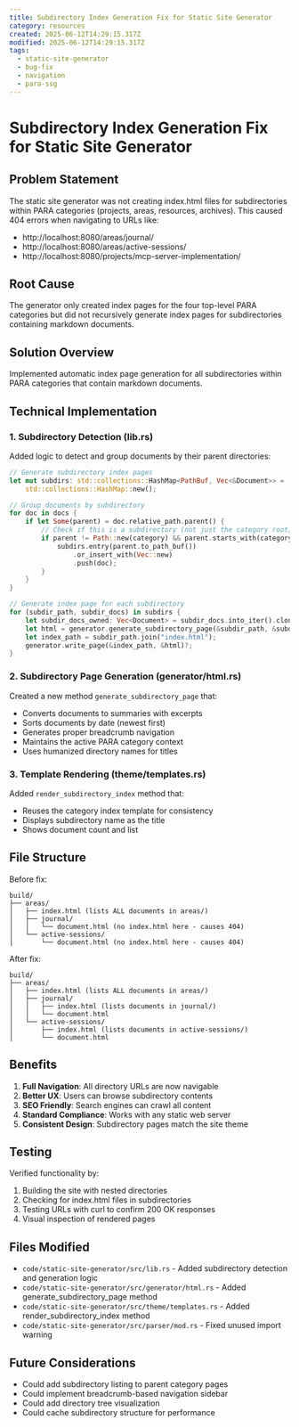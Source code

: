 ```yaml
---
title: Subdirectory Index Generation Fix for Static Site Generator
category: resources
created: 2025-06-12T14:29:15.317Z
modified: 2025-06-12T14:29:15.317Z
tags:
  - static-site-generator
  - bug-fix
  - navigation
  - para-ssg
---
```


# Subdirectory Index Generation Fix for Static Site Generator

## Problem Statement

The static site generator was not creating index.html files for subdirectories within PARA categories (projects, areas, resources, archives). This caused 404 errors when navigating to URLs like:

- http://localhost:8080/areas/journal/
- http://localhost:8080/areas/active-sessions/
- http://localhost:8080/projects/mcp-server-implementation/

## Root Cause

The generator only created index pages for the four top-level PARA categories but did not recursively generate index pages for subdirectories containing markdown documents.

## Solution Overview

Implemented automatic index page generation for all subdirectories within PARA categories that contain markdown documents.

## Technical Implementation

### 1. Subdirectory Detection (lib.rs)

Added logic to detect and group documents by their parent directories:

```rust
// Generate subdirectory index pages
let mut subdirs: std::collections::HashMap<PathBuf, Vec<&Document>> =
    std::collections::HashMap::new();

// Group documents by subdirectory
for doc in docs {
    if let Some(parent) = doc.relative_path.parent() {
        // Check if this is a subdirectory (not just the category root)
        if parent != Path::new(category) && parent.starts_with(category) {
            subdirs.entry(parent.to_path_buf())
                .or_insert_with(Vec::new)
                .push(doc);
        }
    }
}

// Generate index page for each subdirectory
for (subdir_path, subdir_docs) in subdirs {
    let subdir_docs_owned: Vec<Document> = subdir_docs.into_iter().cloned().collect();
    let html = generator.generate_subdirectory_page(&subdir_path, &subdir_docs_owned)?;
    let index_path = subdir_path.join("index.html");
    generator.write_page(&index_path, &html)?;
}
```

### 2. Subdirectory Page Generation (generator/html.rs)

Created a new method `generate_subdirectory_page` that:

- Converts documents to summaries with excerpts
- Sorts documents by date (newest first)
- Generates proper breadcrumb navigation
- Maintains the active PARA category context
- Uses humanized directory names for titles

### 3. Template Rendering (theme/templates.rs)

Added `render_subdirectory_index` method that:

- Reuses the category index template for consistency
- Displays subdirectory name as the title
- Shows document count and list

## File Structure

Before fix:

```
build/
├── areas/
│   ├── index.html (lists ALL documents in areas/)
│   ├── journal/
│   │   └── document.html (no index.html here - causes 404)
│   └── active-sessions/
│       └── document.html (no index.html here - causes 404)
```

After fix:

```
build/
├── areas/
│   ├── index.html (lists ALL documents in areas/)
│   ├── journal/
│   │   ├── index.html (lists documents in journal/)
│   │   └── document.html
│   └── active-sessions/
│       ├── index.html (lists documents in active-sessions/)
│       └── document.html
```

## Benefits

1. **Full Navigation**: All directory URLs are now navigable
2. **Better UX**: Users can browse subdirectory contents
3. **SEO Friendly**: Search engines can crawl all content
4. **Standard Compliance**: Works with any static web server
5. **Consistent Design**: Subdirectory pages match the site theme

## Testing

Verified functionality by:

1. Building the site with nested directories
2. Checking for index.html files in subdirectories
3. Testing URLs with curl to confirm 200 OK responses
4. Visual inspection of rendered pages

## Files Modified

- `code/static-site-generator/src/lib.rs` - Added subdirectory detection and generation logic
- `code/static-site-generator/src/generator/html.rs` - Added generate_subdirectory_page method
- `code/static-site-generator/src/theme/templates.rs` - Added render_subdirectory_index method
- `code/static-site-generator/src/parser/mod.rs` - Fixed unused import warning

## Future Considerations

- Could add subdirectory listing to parent category pages
- Could implement breadcrumb-based navigation sidebar
- Could add directory tree visualization
- Could cache subdirectory structure for performance
